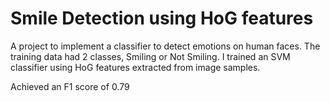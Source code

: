 # Smile Detection using HoG features

A project to implement a classifier to detect emotions on human faces. The training data had 2 classes, Smiling or Not Smiling. I trained an SVM classifier using HoG features extracted from image samples.

Achieved an F1 score of 0.79
